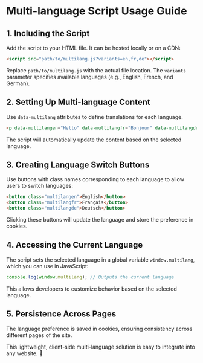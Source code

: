 # Multi-language Script Usage Guide

## 1. Including the Script
Add the script to your HTML file. It can be hosted locally or on a CDN:

```html
<script src="path/to/multilang.js?variants=en,fr,de"></script>
```

Replace `path/to/multilang.js` with the actual file location. The `variants` parameter specifies available languages (e.g., English, French, and German).

## 2. Setting Up Multi-language Content
Use `data-multilang` attributes to define translations for each language.

```html
<p data-multilangen="Hello" data-multilangfr="Bonjour" data-multilangde="Hallo"></p>
```

The script will automatically update the content based on the selected language.

## 3. Creating Language Switch Buttons
Use buttons with class names corresponding to each language to allow users to switch languages:

```html
<button class="multilangen">English</button>
<button class="multilangfr">Français</button>
<button class="multilangde">Deutsch</button>
```

Clicking these buttons will update the language and store the preference in cookies.

## 4. Accessing the Current Language
The script sets the selected language in a global variable `window.multilang`, which you can use in JavaScript:

```javascript
console.log(window.multilang); // Outputs the current language
```

This allows developers to customize behavior based on the selected language.

## 5. Persistence Across Pages
The language preference is saved in cookies, ensuring consistency across different pages of the site.

This lightweight, client-side multi-language solution is easy to integrate into any website. 🚀

